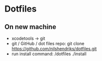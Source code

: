# Dotfiles

## On new machine

- xcodetools -> git
- git / GitHub / dot files repo: git clone https://github.com/nilshendriks/dotfiles.git
- run install command: /dotfiles ./install 
